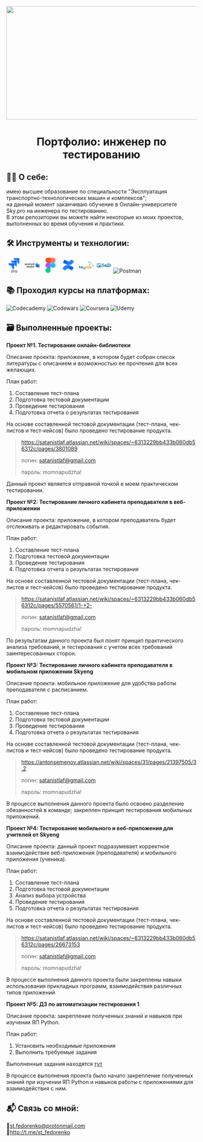 <div align="center">
<img src="https://media.giphy.com/media/toXKzaJP3WIgM/giphy.gif" width="600" height="300"/>
</div>

<h1 align="center"> Портфолио: инженер по тестированию </h1>

## 👨‍💻 О себе:
имею высшее образование по специальности "Эксплуатация транспортно-технологических машин и комплексов";<br> на данный момент заканчиваю обучение в Онлайн-университете Sky.pro на инженера по тестированию.<br> В этом репозитории вы можете найти некоторые из моих проектов, выполненных во время обучения и практики. 

## :hammer_and_wrench: Инструменты и технологии:

<img src="https://github.com/devicons/devicon/blob/master/icons/jira/jira-original-wordmark.svg" title="jira" alt="jira" width="40" height="40"/>&nbsp;
<img src="https://github.com/devicons/devicon/blob/master/icons/androidstudio/androidstudio-original-wordmark.svg" title="Android Studio" alt="Android Studio" width="40" height="40"/>&nbsp;
<img src="https://github.com/devicons/devicon/blob/master/icons/figma/figma-original.svg" title="jira" alt="jira" width="40" height="40"/>&nbsp;
<img src="https://github.com/devicons/devicon/blob/master/icons/confluence/confluence-original.svg" title="jira" alt="jira" width="40" height="40"/>&nbsp;
<img src="https://github.com/devicons/devicon/blob/master/icons/mysql/mysql-original-wordmark.svg" title="jira" alt="jira" width="40" height="40"/>&nbsp;
<img src="https://github.com/devicons/devicon/blob/master/icons/trello/trello-plain-wordmark.svg" title="jira" alt="jira" width="40" height="40"/>&nbsp;![Postman](https://img.shields.io/badge/Postman-FF6C37?style=style=plastic&logo=postman&logoColor=white) 

## 📚 Проходил курсы на платформах:

![Codecademy](https://img.shields.io/badge/Codecademy-FFF0E5?style=style=plastic&logo=codecademy&logoColor=1F243A) ![Codewars](https://img.shields.io/badge/Codewars-B1361E?style=style=plastic&logo=codewars&logoColor=grey) ![Coursera](https://img.shields.io/badge/Coursera-%230056D2.svg?style=style=plastic&logo=Coursera&logoColor=white) ![Udemy](https://img.shields.io/badge/Udemy-A435F0?style=style=plastic&logo=Udemy&logoColor=white) 

## 🗃️ Выполненные проекты:

**Проект №1. Тестирование онлайн-библиотеки**

Описание проекта: приложение, в котором будет собран список литературы с описанием и возможностью ее прочтения для всех желающих.

План работ:
1. Составление тест-плана
2. Подготовка тестовой документации
3. Проведение тестирования
4. Подготовка отчета о результатах тестирования

На основе составленной тестовой документации (тест-плана, чек-листов и тест-кейсов) было проведено тестирование продукта.

>https://satanistlaf.atlassian.net/wiki/spaces/~6313229bb433b060db56312c/pages/3801089
>
>логин: satanistlaf@gmail.com
>
>пароль: momnapudzha!

Данный проект является отправной точкой в моем практическом тестировании.

**Проект №2: Тестирование личного кабинета преподавателя в веб-приложении**

Описание проекта: приложение, в котором преподаватель будет отслеживать и редактировать события.

План работ:
1. Составление тест-плана
2. Подготовка тестовой документации
3. Проведение тестирования
4. Подготовка отчета о результатах тестирования

На основе составленной тестовой документации (тест-плана, чек-листов и тест-кейсов) было проведено тестирование продукта.

>https://satanistlaf.atlassian.net/wiki/spaces/~6313229bb433b060db56312c/pages/5570561/1-+2-
>
>логин: satanistlaf@gmail.com
>
>пароль: momnapudzha!

По результатам данного проекта был понят принцип практического анализа требований, и тестирования с учетом всех требований заинтересованных сторон.

**Проект №3: Тестирование личного кабинета преподавателя в мобильном приложении Skyeng**

Описание проекта: мобильное приложение для удобства работы преподавателя с расписанием.

План работ:
1. Составление тест-плана
2. Подготовка тестовой документации
3. Проведение тестирования
4. Подготовка отчета о результатах тестирования

На основе составленной тестовой документации (тест-плана, чек-листов и тест-кейсов) было проведено тестирование продукта.

>https://antonsemenov.atlassian.net/wiki/spaces/31/pages/21397505/3.2
>
>логин: satanistlaf@gmail.com
>
>пароль: momnapudzha!

В процессе выполнения данного проекта было освоено разделение обязанностей в команде; закреплен принцип тестирования мобильных приложений. 

**Проект №4: Тестирование мобильного и веб-приложения для учителей от Skyeng**

Описание проекта: данный проект подразумевает корректное взаимодействие веб-приложения (преподавателя) и мобильного приложения (ученика).

План работ:
1. Составление тест-плана
2. Подготовка тестовой документации
3. Анализ выбора устройства
4. Проведение тестирования
5. Подготовка отчета о результатах тестирования

На основе составленной тестовой документации (тест-плана, чек-листов и тест-кейсов) было проведено тестирование продукта.

>https://satanistlaf.atlassian.net/wiki/spaces/~6313229bb433b060db56312c/pages/26673153
>
>логин: satanistlaf@gmail.com
>
>пароль: momnapudzha!

В процессе выполнения данного проекта были закреплены навыки использования прикладных программ, взаимодействия различных типов приложений
 
**Проект №5: ДЗ по автоматизации тестирования 1**

Описание проекта: закрепление полученных знаний и навыков при изучении ЯП Python.

План работ:
1. Установить необходимые приложения
2. Выполнить требуемые задания

Выполненные задания находятся [тут](https://github.com/st-fedorenko/Portfolio/tree/main/AQA)

В процессе выполнения проекта было начато закрепление полученных знаний при изучении ЯП Python и навыков работы с приложениями для взаимодействия с ним.

## 📬 Связь со мной:

📝st.fedorenko@protonmail.com<br> 
📝http://t.me/st_fedorenko
